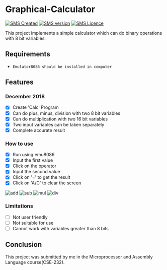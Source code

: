 # Graphical-Calculator

[![SMS Created](https://img.shields.io/badge/Created-December%202018-brightgreen.svg)](#)
[![SMS version](https://img.shields.io/badge/Microprocessor8086-blue.svg)](#)
[![SMS Licence](https://img.shields.io/badge/Language-Assembly-orange.svg)](#)

This project implements a simple calculator which can do binary operations with 8 bit variables.



## Requirements

* `Emulator8086 should be installed in computer`



## Features

### December 2018
- [x] Create 'Calc' Program
- [x] Can do plus, minus, division with two 8 bit variables
- [x] Can do multiplication with two 16 bit variables
- [x] Two input variables can be taken separately
- [x] Complete accurate result

### How to use
- [x] Run using emu8086 
- [x] Input the first value
- [x] Click on the operator
- [x] Input the second value
- [x] Click on '=' to get the result
- [x] Click on 'A/C' to clear the screen

![add](https://user-images.githubusercontent.com/37344605/49736457-6692a700-fcb4-11e8-81b7-dacb52d32e57.png) ![sub](https://user-images.githubusercontent.com/37344605/49736464-6b575b00-fcb4-11e8-8780-771aaa4df6d6.png)
![mul](https://user-images.githubusercontent.com/37344605/49736471-6f837880-fcb4-11e8-9a88-8791d15bd93d.png) ![div](https://user-images.githubusercontent.com/37344605/49736477-727e6900-fcb4-11e8-8f9b-7d6d96144203.png)

### Limitations
- [ ] Not user friendly 
- [ ] Not suitable for use
- [ ] Cannot work with variables greater than 8 bits

## Conclusion

This project was submitted by me in the Microprocessor and Assembly Language course(CSE-232).



